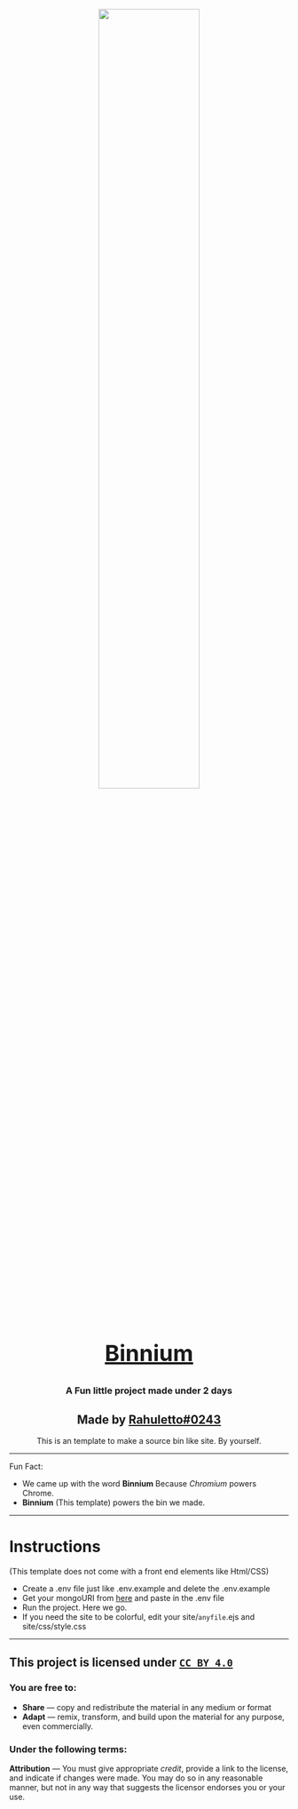 <p align="center"><img align="center" style="width: 60%" src="https://user-images.githubusercontent.com/71836991/172395719-d46d87ef-75b4-46ac-8079-38165d16be3d.png"></p>

<h2 style="font-size:2.5rem;" align="center"><a href="https://github.com/simply-develop/binnium">Binnium</a></h2>

<h3 align="center">A Fun little project made under 2 days</h3>

<h2 align="center">Made by <a href="https://discord.gg/3JzDV9T5Fn">Rahuletto#0243</a></h2>

<p align="center">This is an template to make a source bin like site. By yourself.</p>

-------------------

Fun Fact:
- We came up with the word **Binnium** Because _Chromium_ powers Chrome.
- **Binnium** (This template) powers the bin we made.

------------------

# Instructions

(This template does not come with a front end elements like Html/CSS)

- Create a .env file just like .env.example and delete the .env.example
- Get your mongoURI from [here](https://mongodb.com) and paste in the .env file
- Run the project. Here we go.
- If you need the site to be colorful, edit your site/`anyfile`.ejs and site/css/style.css

------------------
## This project is licensed under [`CC BY 4.0`](https://creativecommons.org/licenses/by/4.0/)

### You are free to:

- **Share** — copy and redistribute the material in any medium or format
- **Adapt** — remix, transform, and build upon the material
for any purpose, even commercially.

### Under the following terms:

**Attribution** — You must give appropriate _credit_, provide a link to the license, and indicate if changes were made. You may do so in any reasonable manner, but not in any way that suggests the licensor endorses you or your use.
